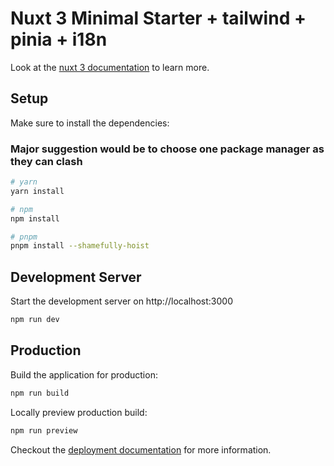 # Nuxt 3 Minimal Starter + tailwind + pinia + i18n

Look at the [nuxt 3 documentation](https://v3.nuxtjs.org) to learn more.

## Setup

Make sure to install the dependencies:

### Major suggestion would be to choose one package manager as they can clash

```bash
# yarn
yarn install

# npm
npm install

# pnpm
pnpm install --shamefully-hoist
```

## Development Server

Start the development server on http://localhost:3000

```bash
npm run dev
```

## Production

Build the application for production:

```bash
npm run build
```

Locally preview production build:

```bash
npm run preview
```

Checkout the [deployment documentation](https://v3.nuxtjs.org/guide/deploy/presets) for more information.
